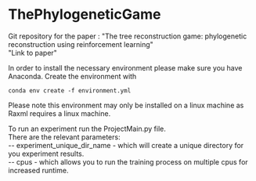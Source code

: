# ThePhylogeneticGame
Git repository for the paper : "The tree reconstruction game: phylogenetic
reconstruction using reinforcement learning" <br />
"Link to paper"


In order to install the necessary environment please make sure you have 
Anaconda. Create the environment with <br />

`conda env create -f environment.yml`

Please note this environment may only be installed on a linux machine as Raxml requires a linux machine.

To run an experiment run the ProjectMain.py file. <br />
There are the relevant parameters: <br />
-- experiment_unique_dir_name - which will create a unique directory for you experiment results.<br/>
-- cpus - which allows you to run the training process on multiple cpus for increased runtime.